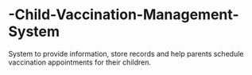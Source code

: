 # -Child-Vaccination-Management-System
 System to provide information, store records and help parents schedule vaccination appointments for their children.
